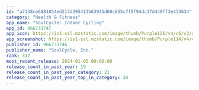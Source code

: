 ```yaml
---
id: "a7338ce6881854ed213d395413b63941d60c655c7f5f94dc37d440ff3e433634"
category: "Health & Fitness"
app_name: "SoulCycle: Indoor Cycling"
app_id: 966733747
app_icon: https://is1-ssl.mzstatic.com/image/thumb/Purple126/v4/c6/c3/a3/c6c3a347-34d8-f45b-3223-f45f362af0cc/AppIcon-1x_U007emarketing-0-5-0-85-220.png/1024x1024bb.png
app_screenshot: https://is1-ssl.mzstatic.com/image/thumb/Purple114/v4/ca/cd/69/cacd69ad-2b9a-9a1c-ac6d-2da8d0c93281/ed916d0d-3c80-424f-a93f-872b93fd5828_Screen_1.png/1242x2688bb.png
publisher_id: 966733746
publisher_name: "SoulCycle, Inc."
rank: 317
most_recent_release: 2024-01-05 00:00:00
release_count_in_past_year: 19
release_count_in_past_year_category: 21
release_count_in_past_year_top_in_category: 34
---
```


